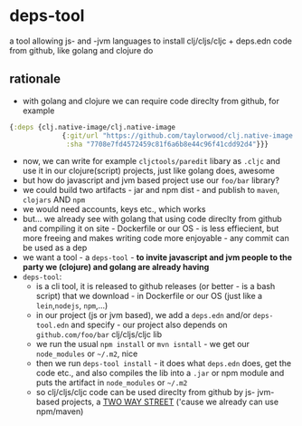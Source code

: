 # deps-tool
a tool allowing js- and -jvm languages to install clj/cljs/cljc + deps.edn code from github, like golang and clojure do 

## rationale

- with golang and clojure we can require code direclty from github, for example
```clojure
{:deps {clj.native-image/clj.native-image
             {:git/url "https://github.com/taylorwood/clj.native-image.git"
              :sha "7708e7fd4572459c81f6a6b8e44c96f41cdd92d4"}}}
```
- now, we can write for example `cljctools/paredit` libary as `.cljc` and use it in our clojure(script) projects, just like golang does, awesome
- but how do javascript and jvm based project use our `foo/bar` library? 
- we could build two artifacts - jar and npm dist - and publish to `maven`, `clojars` AND `npm`
- we would need accounts, keys etc., which works
- but... we already see with golang that using code direclty from github and compiling it on site - Dockerfile or our OS - is less effiecient, but more freeing and makes writing code more enjoyable - any commit can be used as a dep
- we want a tool - a `deps-tool` - **to invite javascript and jvm people to the party we (clojure) and golang are already having**
- `deps-tool`:
  - is a cli tool, it is released to github releases (or better - is a bash script) that we download - in Dockerfile or our OS (just like a `lein`,`nodejs`, `npm`,...)
  - in our project (js or jvm based), we add a `deps.edn` and/or `deps-tool.edn` and specify - our project also depends on `github.com/foo/bar` clj/cljs/cljc lib 
  - we run the usual `npm install` or `mvn isntall` - we get our `node_modules` or `~/.m2`, nice
  - then we run `deps-tool install` - it does what `deps.edn` does, get the code etc., and also compiles the lib into a `.jar` or npm module and puts the artifact in `node_modules` or `~/.m2`
  - so clj/cljs/cljc code can be used direclty from github by js- jvm- based projects, a <ins>TWO WAY STREET</ins> ('cause we already can use npm/maven)

